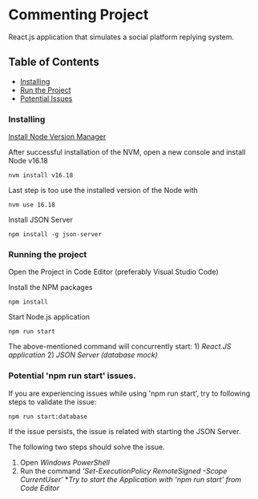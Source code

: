 # Commenting Project

React.js application that simulates a social platform replying system.

## Table of Contents

- [Installing](#installing)
- [Run the Project](#running)
- [Potential Issues](#potential-issues)

<a name="installing"></a>

### Installing

[Install Node Version Manager](https://github.com/coreybutler/nvm-windows)

After successful installation of the NVM, open a new console and install Node v16.18

    nvm install v16.18

Last step is too use the installed version of the Node with

    nvm use 16.18

Install JSON Server

    npm install -g json-server

<a name="running"></a>

### Running the project

Open the Project in Code Editor (preferably Visual Studio Code)

Install the NPM packages

    npm install

Start Node.js application

    npm run start

The above-mentioned command will concurrently start: 1) _React.JS application_ 2) _JSON Server (database mock)_

<a name="potential-issues"></a>

### Potential 'npm run start' issues.

If you are experiencing issues while using 'npm run start', try to following steps to validate the issue:

    npm run start:database

If the issue persists, the issue is related with starting the JSON Server.

The following two steps should solve the issue.

1. Open _Windows PowerShell_
2. Run the command _'Set-ExecutionPolicy RemoteSigned -Scope CurrentUser'_ \*_Try to start the Application with 'npm run start' from Code Editor_
